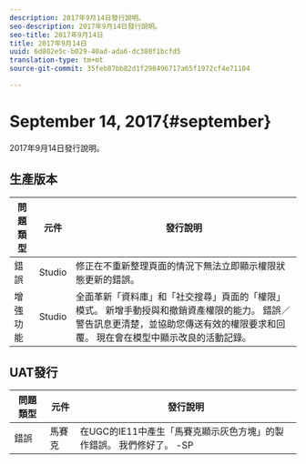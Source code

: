 ```yaml
---
description: 2017年9月14日發行說明。
seo-description: 2017年9月14日發行說明。
seo-title: 2017年9月14日
title: 2017年9月14日
uuid: 6d802e5c-b029-40ad-ada6-dc380f1bcfd5
translation-type: tm+mt
source-git-commit: 35feb87bb82d1f298496717a65f1972cf4e71104

---
```



# September 14, 2017{#september}

2017年9月14日發行說明。

## 生產版本

| **問題類型** | **元件** | **發行說明** |
|---|---|---|
| 錯誤 | Studio | 修正在不重新整理頁面的情況下無法立即顯示權限狀態更新的錯誤。 |
| 增強功能 | Studio | 全面革新「資料庫」和「社交搜尋」頁面的「權限」模式。 新增手動授與和撤銷資產權限的能力。 錯誤／警告訊息更清楚，並協助您傳送有效的權限要求和回覆。 現在會在模型中顯示改良的活動記錄。 |

## UAT發行

| **問題類型** | **元件** | **發行說明** |
|---|---|---|
| 錯誤 | 馬賽克 | 在UGC的IE11中產生「馬賽克顯示灰色方塊」的製作錯誤。 我們修好了。 -SP |

